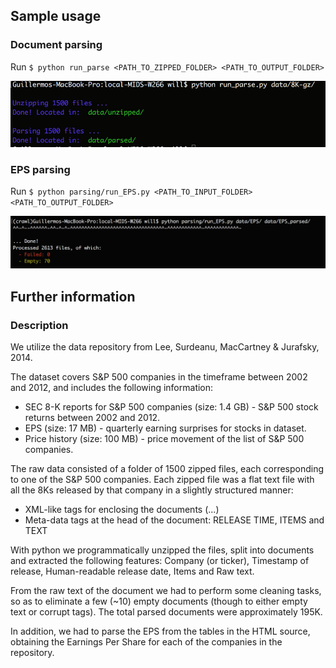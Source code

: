 
## Sample usage

### Document parsing

Run `$ python run_parse <PATH_TO_ZIPPED_FOLDER> <PATH_TO_OUTPUT_FOLDER>`

![example of use](img/sample_usage.png)


### EPS parsing

Run `$ python parsing/run_EPS.py <PATH_TO_INPUT_FOLDER> <PATH_TO_OUTPUT_FOLDER>`

![example of use](img/EPS_parse.png)


## Further information

### Description

We utilize the data repository from Lee, Surdeanu, MacCartney & Jurafsky, 2014.

The dataset covers S&P 500 companies in the timeframe between 2002 and 2012, and includes the following information:
* SEC 8-K reports for S&P 500 companies  (size: 1.4 GB) - S&P 500 stock returns between 2002 and 2012.
* EPS (size: 17 MB) - quarterly earning surprises for stocks in dataset.
* Price history (size: 100 MB) - price movement of the list of S&P 500 companies.

The raw data consisted of a folder of 1500 zipped files, each corresponding to one of the S&P 500 companies. Each zipped file was a flat text file with all the 8Ks released by that company in a slightly structured manner:
* XML-like tags for enclosing the documents (<DOCUMENT>...<END OF DOCUMENT>)
* Meta-data tags at the head of the document: RELEASE TIME, ITEMS and TEXT

With python we programmatically unzipped the files, split into documents and extracted the following features: Company (or ticker), Timestamp of release, Human-readable release date, Items and Raw text.

From the raw text of the document we had to perform some cleaning tasks, so as to eliminate a few (~10) empty documents (though to either empty text or corrupt tags). The total parsed documents were approximately 195K.

In addition, we had to parse the EPS from the tables in the HTML source, obtaining the Earnings Per Share for each of the companies in the repository.

